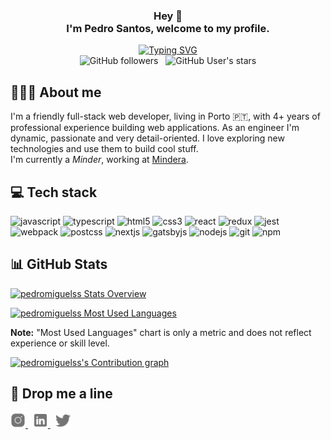 <h3 align="center">
  Hey 👋 <br/>
  I'm Pedro Santos, welcome to my profile.
</h3>

<div align="center">
    <a href="https://git.io/typing-svg"><img src="https://readme-typing-svg.herokuapp.com?font=IBM+Plex+Mono&size=16&pause=1000&color=747474&center=true&vCenter=true&width=435&lines=Front-end+developer;Based+in+Porto%2C+Portugal;Detail-oriented+engineer" alt="Typing SVG" /></a>
</div>

<div align="center">
    <img alt="GitHub followers" src="https://img.shields.io/github/followers/pedromiguelss?logo=GitHub&style=for-the-badge"> &nbsp; <img alt="GitHub User's stars" src="https://img.shields.io/github/stars/pedromiguelss?affiliations=OWNER%2CCOLLABORATOR&logo=GitHub&style=for-the-badge">
</div>

## 🙋🏻‍♂️ About me

I'm a friendly full-stack web developer, living in Porto 🇵🇹, with 4+ years of professional experience building web applications. As an engineer I'm dynamic, passionate and very detail-oriented. I love exploring new technologies and use them to build cool stuff.  
I'm currently a _Minder_, working at [Mindera](https://mindera.com/).

## 💻 Tech stack

<div>
    <img alt="javascript" src="https://img.shields.io/badge/-JavaScript-FFCC22?style=for-the-badge&logo=javascript&logoColor=black" />
    <img alt="typescript" src="https://img.shields.io/badge/-typescript-007ACC?style=for-the-badge&logo=typescript&logoColor=white" />
    <img alt="html5" src="https://img.shields.io/badge/-HTML5-E34F26?style=for-the-badge&logo=html5&logoColor=white" />
    <img alt="css3" src="https://img.shields.io/badge/-CSS3-1572B6?style=for-the-badge&logo=css3&logoColor=white" />
    <img alt="react" src="https://img.shields.io/badge/-React-45b8d8?style=for-the-badge&logo=react&logoColor=white" />
    <img alt="redux" src="https://img.shields.io/badge/-Redux-764ABC?style=for-the-badge&logo=redux&logoColor=white" />
    <img alt="jest" src="https://img.shields.io/badge/-Jest-C21325?style=for-the-badge&logo=jest&logoColor=white" />
    <img alt="webpack" src="https://img.shields.io/badge/-Webpack-007DB8?style=for-the-badge&logo=webpack&logoColor=white" />
    <img alt="postcss" src="https://img.shields.io/badge/-PostCSS-DD3A0A?style=for-the-badge&logo=postcss&logoColor=white" />
    <img alt="nextjs" src="https://img.shields.io/badge/-Next.js-000000?style=for-the-badge&logo=next.js&logoColor=white" />
    <img alt="gatsbyjs" src="https://img.shields.io/badge/-Gatsby-6F27B9?style=for-the-badge&logo=gatsby&logoColor=white" />
    <img alt="nodejs" src="https://img.shields.io/badge/-Node.js-75B55B?style=for-the-badge&logo=Node.js&logoColor=white" />
    <img alt="git" src="https://img.shields.io/badge/-Git-F05032?style=for-the-badge&logo=git&logoColor=white" />
    <img alt="npm" src="https://img.shields.io/badge/-NPM-CB3837?style=for-the-badge&logo=npm&logoColor=white" />
</div>

## 📊 GitHub Stats

[![pedromiguelss Stats Overview](https://github-readme-stats.vercel.app/api?username=pedromiguelss&show_icons=false&hide_border=true&border_radius=0)](https://github.com/anuraghazra/github-readme-stats)

[![pedromiguelss Most Used Languages](https://github-readme-stats.vercel.app/api/top-langs/?username=pedromiguelss&layout=compact&hide_border=true&border_radius=0&langs_count=10)](https://github.com/anuraghazra/github-readme-stats)

**Note:** "Most Used Languages" chart is only a metric and does not reflect experience or skill level.

[![pedromiguelss's Contribution graph](https://activity-graph.herokuapp.com/graph?username=pedromiguelss&bg_color=FFFFFF&color=000000&line=5694F0&point=023f99&hide_border=true)](https://github.com/ashutosh00710/github-readme-activity-graph)

## 📩 Drop me a line

<a href='https://www.instagram.com/pedroms_santos/'>
    <img alt="Instagram" src="https://raw.githubusercontent.com/PedroMiguelSS/pedromiguelss/master/assets/instagram.svg" height='24px'/>
</a>
&nbsp;
<a href='https://www.linkedin.com/in/pedromssantos/'>
    <img alt="LinkedIn" src="https://raw.githubusercontent.com/PedroMiguelSS/pedromiguelss/master/assets/linkedin.svg" height='24px'/>
</a>
&nbsp;
<a href='https://twitter.com/pedromssantos20'>
    <img alt="Twitter" src="https://raw.githubusercontent.com/PedroMiguelSS/pedromiguelss/master/assets/twitter.svg" height='24px'/>
</a>
